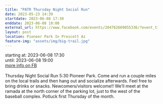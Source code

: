 ```yaml
---
title: "PATR Thursday Night Social Run"
date: 2023-05-23 14:39
startdate: 2023-06-08 17:30
enddate: 2023-06-08 19:00
external_url: https://www.facebook.com/events/204762669055336/?event_time_id=204762692388667
layout: post
location: Pioneer Park In Prescott Az
feature-img: "assets/img/big-trail.jpg"
---
```


starting at: 2023-06-08 17:30<br>until: 2023-06-08 19:00<br><a href="https://www.facebook.com/events/204762669055336/?event_time_id=204762692388667">more info on FB</a><br><br>Thursday Night Social Run 5&#58;30 Pioneer Park.  Come and run a couple miles on the local trails and then hang out and socialize afterwards.  Feel free to bring drinks or snacks. Newcomers/visitors welcome!!  We’ll meet at the ramada at the north corner of the parking lot, just to the west of the baseball complex.  Potluck first Thursday of the month.<br>
  <br>
  
